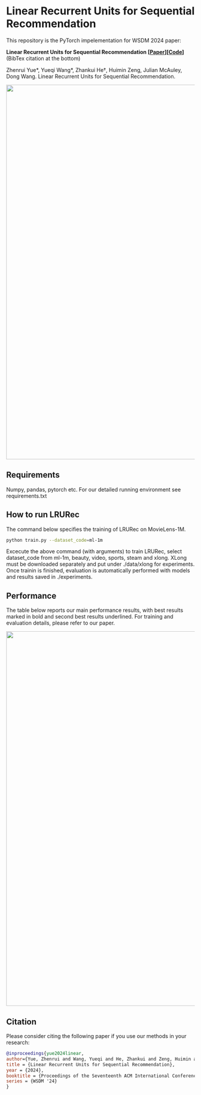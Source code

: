 # Linear Recurrent Units for Sequential Recommendation

This repository is the PyTorch impelementation for WSDM 2024 paper:

**Linear Recurrent Units for Sequential Recommendation [[Paper](https://browse.arxiv.org/pdf/2310.02367.pdf)][[Code](https://github.com/yueqirex/lrurec)]** (BibTex citation at the bottom)

Zhenrui Yue*, Yueqi Wang*, Zhankui He†, Huimin Zeng, Julian McAuley, Dong Wang. Linear Recurrent Units for Sequential Recommendation.

<img src=media/overall_model_arch.png width=1000>


## Requirements

Numpy, pandas, pytorch etc. For our detailed running environment see requirements.txt


## How to run LRURec
The command below specifies the training of LRURec on MovieLens-1M.
```bash
python train.py --dataset_code=ml-1m
```

Excecute the above command (with arguments) to train LRURec, select dataset_code from ml-1m, beauty, video, sports, steam and xlong. XLong must be downloaded separately and put under ./data/xlong for experiments. Once trainin is finished, evaluation is automatically performed with models and results saved in ./experiments.


## Performance

The table below reports our main performance results, with best results marked in bold and second best results underlined. For training and evaluation details, please refer to our paper.

<img src=media/performance.png width=1000>


## Citation
Please consider citing the following paper if you use our methods in your research:
```bib
@inproceedings{yue2024linear,
author={Yue, Zhenrui and Wang, Yueqi and He, Zhankui and Zeng, Huimin and McAuley, Julian and Wang, Dong},
title = {Linear Recurrent Units for Sequential Recommendation},
year = {2024},
booktitle = {Proceedings of the Seventeenth ACM International Conference on Web Search and Data Mining},
series = {WSDM '24}
}

```



